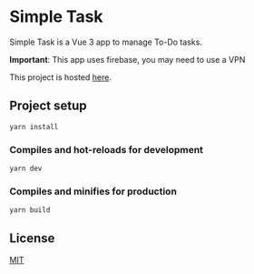# Simple Task

Simple Task is a Vue 3 app to manage To-Do tasks.

**Important**: This app uses firebase, you may need to use a VPN

This project is hosted [here](https://tasklistce.netlify.app/).

## Project setup
```
yarn install
```

### Compiles and hot-reloads for development
```
yarn dev
```

### Compiles and minifies for production
```
yarn build
```

## License
[MIT](https://choosealicense.com/licenses/mit/)

